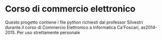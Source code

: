 # Corso di commercio elettronico #

Questo progetto contiene i file python richiesti dal professor Silvestri durante il corso di Commercio Elettronico a Informatica Ca'Foscari, as2014-2015.
Per uso strettamente personale

